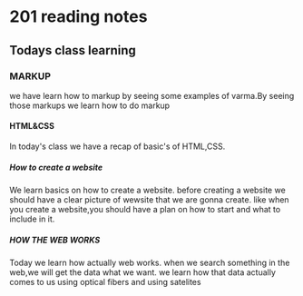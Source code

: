 # 201 reading notes

## Todays class  learning

### MARKUP
we have learn how to markup by seeing some examples of varma.By seeing those markups we learn how to do markup

#### HTML&CSS
In today's class we have a recap of basic's of HTML,CSS.

##### How to create a website
We learn basics on how to create a website. before creating a website we should have a clear picture of wewsite that we are gonna create. like when you create a website,you should have a plan on how to start and what to include in it.

##### HOW THE WEB WORKS
Today we learn how actually web works. when we search something in the web,we will get the data what we want. we learn how that data actually comes to us using optical fibers and using satelites

